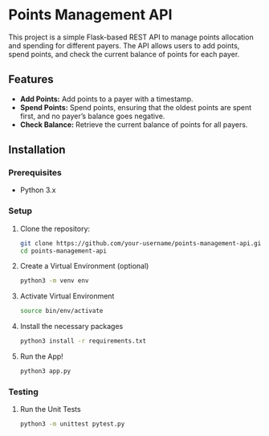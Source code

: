 # Points Management API

This project is a simple Flask-based REST API to manage points allocation and spending for different payers. The API allows users to add points, spend points, and check the current balance of points for each payer.

## Features
- **Add Points:** Add points to a payer with a timestamp.
- **Spend Points:** Spend points, ensuring that the oldest points are spent first, and no payer’s balance goes negative.
- **Check Balance:** Retrieve the current balance of points for all payers.

## Installation

### Prerequisites
- Python 3.x

### Setup

1. Clone the repository:
   ```bash
   git clone https://github.com/your-username/points-management-api.git
   cd points-management-api
2. Create a Virtual Environment (optional)
    ```bash
    python3 -m venv env
3. Activate Virtual Environment
    ```bash
    source bin/env/activate
4. Install the necessary packages
    ```bash
    python3 install -r requirements.txt
5. Run the App!
    ```bash
    python3 app.py
### Testing

1. Run the Unit Tests
    ```bash
    python3 -m unittest pytest.py